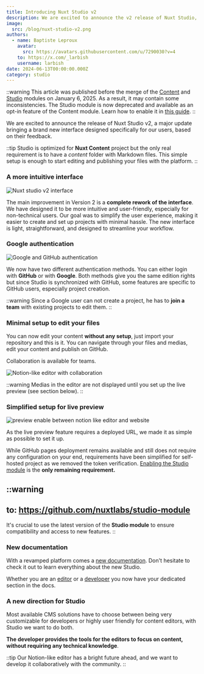 ```yaml
---
title: Introducing Nuxt Studio v2
description: We are excited to announce the v2 release of Nuxt Studio, the new editing experience for your Nuxt Content website
image:
  src: /blog/nuxt-studio-v2.png
authors:
  - name: Baptiste Leproux
    avatar:
      src: https://avatars.githubusercontent.com/u/7290030?v=4
    to: https://x.com/_larbish
    username: larbish
date: 2024-06-13T00:00:00.000Z
category: studio
---
```


::warning
This article was published before the merge of the [Content](https://github.com/nuxt/content) and [Studio](https://github.com/nuxtlabs/studio-module) modules on January 6, 2025. As a result, it may contain some inconsistencies. The Studio module is now deprecated and available as an opt-in feature of the Content module. Learn how to enable it in [this guide](/docs/get-started/introduction).
::

We are excited to announce the release of Nuxt Studio v2, a major update bringing a brand new interface designed specifically for our users, based on their feedback.

::tip
Studio is optimized for **Nuxt Content** project but the only real requirement is to have a _content_ folder with Markdown files. This simple setup is enough to start editing and publishing your files with the platform.
::

### **A more intuitive interface**

![Nuxt studio v2 interface](/blog/v2-interface.webp)

The main improvement in Version 2 is a **complete rework of the interface**. We have designed it to be more intuitive and user-friendly, especially for non-technical users. Our goal was to simplify the user experience, making it easier to create and set up projects with minimal hassle. The new interface is light, straightforward, and designed to streamline your workflow.

### **Google authentication**

![Google and GitHub authentication](/blog/google-github.webp)

We now have two different authentication methods. You can either login with **GitHub** or with **Google**. Both methods give you the same edition rights but since Studio is synchronized with GitHub, some features are specific to GitHub users, especially project creation.

::warning
Since a Google user can not create a project, he has to **join a team** with existing projects to edit them.
::

### **Minimal setup to edit your files**

You can now edit your content **without any setup**, just import your repository and this is it. You can navigate through your files and medias, edit your content and publish on GitHub.

Collaboration is available for teams.

![Notion-like editor with collaboration](/blog/collaborate.webp)


::warning
Medias in the editor are not displayed until you set up the live preview (see section below).
::

### Simplified setup for live preview

![preview enable between notion like editor and website](/blog/preview.webp)

As the live preview feature requires a deployed URL, we made it as simple as possible to set it up.

While GitHub pages deployment remains available and still does not require any configuration on your end, requirements have been simplified for self-hosted project as we removed the token verification. [Enabling the Studio module](https://nuxt.studio/docs/get-started/setup#enable-the-live-preview) is the **only remaining requirement.**

::warning
---
to: https://github.com/nuxtlabs/studio-module
---
It's crucial to use the latest version of the **Studio module** to ensure compatibility and access to new features.
::

### New documentation

With a revamped platform comes a [new documentation](https://nuxt.studio/docs/get-started/introduction). Don't hesitate to check it out to learn everything about the new Studio.

Whether you are an [editor](https://nuxt.studio/docs/editors/introduction) or a [developer](https://nuxt.studio/docs/developers/introduction) you now have your dedicated section in the docs.

### A new direction for Studio

Most available CMS solutions have to choose between being very customizable for developers or highly user friendly for content editors, with Studio we want to do both.

**The developer provides the tools for the editors to focus on content, without requiring any technical knowledge**.

::tip
Our Notion-like editor has a bright future ahead, and we want to develop it collaboratively with the community.
::

###
